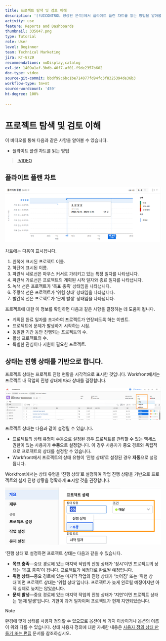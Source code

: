 ```yaml
---
title: 프로젝트 탐색 및 검토 이해
description: '[!UICONTROL 향상된 분석]에서 플라이트 플랜 차트를 읽는 방법을 알아봅니다.'
activity: use
feature: Reports and Dashboards
thumbnail: 335047.png
type: Tutorial
role: User
level: Beginner
team: Technical Marketing
jira: KT-8729
recommendations: noDisplay,catalog
exl-id: 1409a1af-3bdb-40f7-af01-f9de2357b602
doc-type: video
source-git-commit: bbdf99c6bc1be714077fd94fc3f8325394de36b3
workflow-type: tm+mt
source-wordcount: '459'
ht-degree: 100%

---
```


# 프로젝트 탐색 및 검토 이해

이 비디오를 통해 다음과 같은 사항을 알아볼 수 있습니다.

* 플라이트 플랜 차트를 읽는 방법

>[!VIDEO](https://video.tv.adobe.com/v/3439019/?quality=12&learn=on&enablevpops=1&captions=kor)

## 플라이트 플랜 차트

![An image of a flight plan chart with numbers matching bullets below](assets/section-2-1.png)

차트에는 다음이 표시됩니다.

1. 왼쪽에 표시된 프로젝트 이름.
1. 하단에 표시된 이름.
1. 파란색 세로선은 마우스 커서로 가리키고 있는 특정 일자를 나타냅니다.
1. 파란색 가로선은 프로젝트의 계획된 시작 일자와 종료 일자를 나타냅니다.
1. 녹색 선은 프로젝트가 ‘목표 충족’ 상태임을 나타냅니다.
1. 주황색 선은 프로젝트가 ‘위험 상태’ 상태임을 나타냅니다.
1. 빨간색 선은 프로젝트가 ‘문제 발생’ 상태임을 나타냅니다.

프로젝트에 대한 이 정보를 확인하면 다음과 같은 사항을 결정하는 데 도움이 됩니다.

* 계획된 완료 일자를 초과하여 프로젝트가 연장되도록 하는 이벤트.
* 프로젝트에 문제가 발생하기 시작하는 시점.
* 동일한 기간 동안 진행되는 프로젝트의 수.
* 활성 프로젝트의 수.
* 특별한 관심이나 지원이 필요한 프로젝트.

## 상태는 진행 상태를 기반으로 합니다.

프로젝트 상태는 프로젝트 진행 현황을 시각적으로 표시한 것입니다. Workfront에서는 프로젝트 내 작업의 진행 상태에 따라 상태를 결정합니다.

![An image of possible progress statuses](assets/section-2-2.png)

프로젝트 상태는 다음과 같이 설정될 수 있습니다.

* 프로젝트의 상태 유형이 수동으로 설정된 경우 프로젝트를 관리할 수 있는 액세스 권한이 있는 사용자가 **수동**&#x200B;으로 설정합니다. 이 경우 사용자가 중요 경로와 독립적으로 프로젝트의 상태를 설정할 수 있습니다.
* Workfront에서 프로젝트의 상태 유형이 ‘진행 상태’로 설정된 경우 **자동**&#x200B;으로 설정됩니다.

Workfront에서는 상태 유형을 ‘진행 상태’로 설정하여 작업 진행 상황을 기반으로 프로젝트의 실제 진행 상황을 명확하게 표시할 것을 권장합니다.

![An image of possible progress statuses](assets/section-2-3.png)

‘진행 상태’로 설정하면 프로젝트 상태는 다음과 같을 수 있습니다.

* **목표 충족**—중요 경로에 있는 마지막 작업의 진행 상태가 ‘정시’이면 프로젝트의 상태는 ‘목표 충족’이 됩니다. 프로젝트가 예정대로 완료될 예정입니다.
* **위험 상태**—중요 경로에 있는 마지막 작업의 진행 상태가 ‘늦어짐’ 또는 ‘위험 상태’이면 프로젝트 상태는 ‘위험 상태’입니다. 프로젝트가 늦게 완료될 예정이지만 아직 실제로 늦지는 않았습니다.
* **문제 발생**—중요 경로에 있는 마지막 작업의 진행 상태가 ‘지연’이면 프로젝트 상태는 ‘문제 발생’입니다. 기한이 과거 일자이며 프로젝트가 현재 지연되었습니다.

>[!NOTE]
>
>환경에 맞게 상태를 사용자 정의할 수 있으므로 옵션이 세 가지 이상이거나 옵션의 이름이 위와 다를 수 있습니다. 상태 사용자 정의에 대한 자세한 내용은 [사용자 정의 상태 만들기 또는 편집](https://experienceleague.adobe.com/docs/workfront/using/administration-and-setup/customize/custom-conditions/create-edit-custom-conditions.html?lang=ko) 문서를 참조하십시오.
